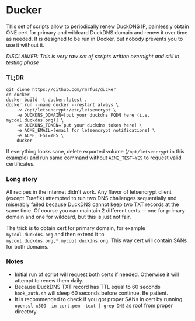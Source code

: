 # Ducker

This set of scripts allow to periodically renew DuckDNS IP, painlessly obtain
ONE cert for primary and wildcard DuckDNS domain and renew it over time as needed.
It is designed to be run in Docker, but nobody prevents you to use it without it.

*DISCLAIMER: This is very raw set of scripts written overnight and still in testing phase*

### TL;DR

```
git clone https://github.com/rmrfus/ducker
cd ducker
docker build -t ducker:latest .
docker run --name ducker --restart always \
    -v /opt/letsencrypt:/etc/letsencrypt \
    -e DUCKDNS_DOMAIN=[put your duckdns FQDN here (i.e. mycool.duckdns.org)] \
    -e DUCKDNS_TOKEN=[put your duckdns token here] \
    -e ACME_EMAIL=[email for letsencrypt notifications] \
    -e ACME_TEST=YES \
    ducker
```

If everything looks sane, delete exported volume (`/opt/letsencrypt` in this example) and run same command without `ACME_TEST=YES` to request valid certificates.

### Long story

All recipes in the internet didn't work. Any flavor of letsencrypt client
(except Traefik) attempted to run two DNS challenges sequentially and miserably
failed because DuckDNS cannot keep two TXT records at the same time.
Of course you can maintain 2 different certs -- one for primary domain and one for wildcard, but this is just not fair.

The trick is to obtain cert for primary domain, for example `mycool.duckdns.org` and then extend it to `mycool.duckdns.org,*.mycool.duckdns.org`. This way cert will contain SANs for both domains.

### Notes

- Initial run of script will request both certs if needed. Otherwise it will attempt to renew them daily.
- Because DuckDNS TXT record has TTL equal to 60 seconds `hook_auth.sh` will sleep 60 seconds before continue. Be patient.
- It is recommended to check if you got proper SANs in cert by running `openssl x509 -in cert.pem -text | grep DNS` as root from proper directory.

